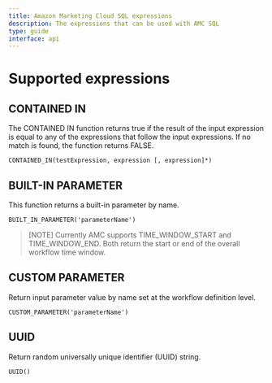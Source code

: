 ```yaml
---
title: Amazon Marketing Cloud SQL expressions
description: The expressions that can be used with AMC SQL
type: guide
interface: api
---
```


# Supported expressions

## CONTAINED IN

The CONTAINED IN function returns true if the result of the input expression is equal to any of the expressions that follow the input expressions. If no match is found, the function returns FALSE.

```
CONTAINED_IN(testExpression, expression [, expression]*)
```

## BUILT-IN PARAMETER

This function returns a built-in parameter by name.


```
BUILT_IN_PARAMETER('parameterName')
```

> [NOTE] Currently AMC supports TIME\_WINDOW\_START and TIME\_WINDOW\_END. Both return the start or end of the overall workflow time window.

## CUSTOM PARAMETER

Return input parameter value by name set at the workflow definition level. 


```
CUSTOM_PARAMETER('parameterName')
```

## UUID

Return random universally unique identifier (UUID) string.


```
UUID()
```